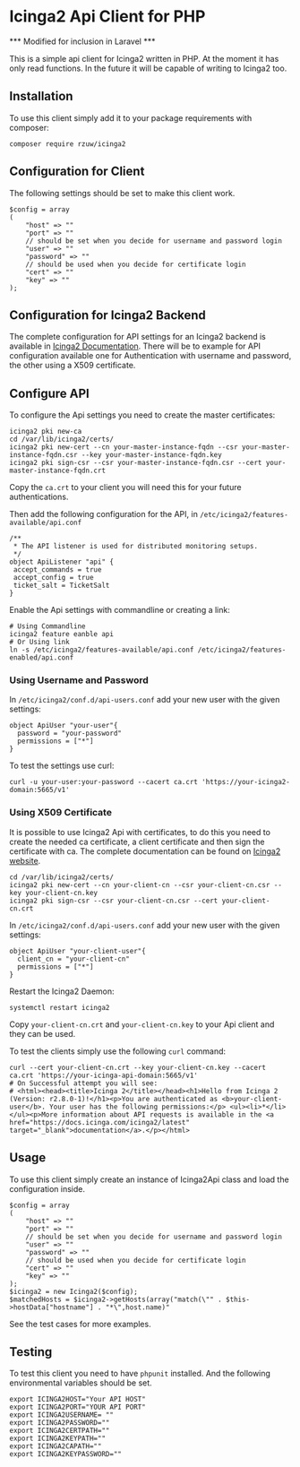 # Icinga2 Api Client for PHP

*** Modified for inclusion in Laravel ***

This is a simple api client for Icinga2 written in PHP. At the moment it has only
read functions. In the future it will be capable of writing to Icinga2
too.

## Installation

To use this client simply add it to your package requirements with composer:

```lang=bash
composer require rzuw/icinga2
```

## Configuration for Client

The following settings should be set to make this client work. 

```lang=php
$config = array
(
    "host" => ""
    "port" => ""
    // should be set when you decide for username and password login
    "user" => ""
    "password" => ""
    // should be used when you decide for certificate login
    "cert" => ""
    "key" => ""
);
```

## Configuration for Icinga2 Backend

The complete configuration for API settings for an Icinga2 backend is available
in [Icinga2 Documentation](https://www.icinga.com/docs/icinga2/latest/doc/12-icinga2-api/). There will be to example for API configuration available
one for Authentication with username and password, the other using a X509 certificate.

## Configure API

To configure the Api settings you need to create the master certificates:

```lang=bash
icinga2 pki new-ca
cd /var/lib/icinga2/certs/
icinga2 pki new-cert --cn your-master-instance-fqdn --csr your-master-instance-fqdn.csr --key your-master-instance-fqdn.key
icinga2 pki sign-csr --csr your-master-instance-fqdn.csr --cert your-master-instance-fqdn.crt
```

Copy the `ca.crt` to your client you will need this for your future authentications.

Then add the following configuration for the API, in `/etc/icinga2/features-available/api.conf`

```lang=conf
/**
 * The API listener is used for distributed monitoring setups.
 */
object ApiListener "api" {
 accept_commands = true
 accept_config = true
 ticket_salt = TicketSalt
}
```

Enable the Api settings with commandline or creating a link:

```lang=bash
# Using Commandline
icinga2 feature eanble api
# Or Using link
ln -s /etc/icinga2/features-available/api.conf /etc/icinga2/features-enabled/api.conf
```

### Using Username and Password

In `/etc/icinga2/conf.d/api-users.conf` add your new user with the given settings:

```lang=config
object ApiUser "your-user"{
  password = "your-password"
  permissions = ["*"]
}
```

To test the settings use curl:

```lang=bash
curl -u your-user:your-password --cacert ca.crt 'https://your-icinga2-domain:5665/v1'
```

### Using X509 Certificate

It is possible to use Icinga2 Api with certificates, to do this you need to create the needed
ca certificate, a client certificate and then sign the certificate with ca. The complete documentation can
be found on [Icinga2 website](https://www.icinga.com/docs/icinga2/latest/doc/06-distributed-monitoring/#manual-certificate-creation).


```lang=bash
cd /var/lib/icinga2/certs/
icinga2 pki new-cert --cn your-client-cn --csr your-client-cn.csr --key your-client-cn.key
icinga2 pki sign-csr --csr your-client-cn.csr --cert your-client-cn.crt
```

In `/etc/icinga2/conf.d/api-users.conf` add your new user with the given settings:

```lang=config
object ApiUser "your-client-user"{
  client_cn = "your-client-cn"
  permissions = ["*"]
}
```

Restart the Icinga2 Daemon:

```lang=bash
systemctl restart icinga2
```

Copy `your-client-cn.crt` and `your-client-cn.key` to your Api client and
they can be used.

To test the clients simply use the following `curl` command:

```lang=bash
curl --cert your-client-cn.crt --key your-client-cn.key --cacert ca.crt 'https://your-icinga-api-domain:5665/v1'
# On Successful attempt you will see:
# <html><head><title>Icinga 2</title></head><h1>Hello from Icinga 2 (Version: r2.8.0-1)!</h1><p>You are authenticated as <b>your-client-user</b>. Your user has the following permissions:</p> <ul><li>*</li></ul><p>More information about API requests is available in the <a href="https://docs.icinga.com/icinga2/latest" target="_blank">documentation</a>.</p></html>
```

## Usage

To use this client simply create an instance of Icinga2Api class and
load the configuration inside.

```lang=php
$config = array
(
    "host" => ""
    "port" => ""
    // should be set when you decide for username and password login
    "user" => ""
    "password" => ""
    // should be used when you decide for certificate login
    "cert" => ""
    "key" => ""
);
$icinga2 = new Icinga2($config);
$matchedHosts = $icinga2->getHosts(array("match(\"" . $this->hostData["hostname"] . "*\",host.name)"
```

See the test cases for more examples.

## Testing

To test this client you need to have `phpunit` installed. And the following
environmental variables should be set.

```lang=bash
export ICINGA2HOST="Your API HOST"
export ICINGA2PORT="YOUR API PORT"
export ICINGA2USERNAME= ""
export ICINGA2PASSWORD=""
export ICINGA2CERTPATH=""
export ICINGA2KEYPATH=""
export ICINGA2CAPATH=""
export ICINGA2KEYPASSWORD=""
```
